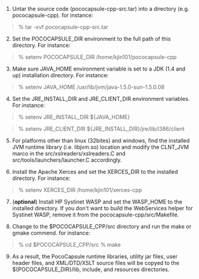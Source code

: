 1. Untar the source code (pococapsule-cpp-src.tar) into a directory
(e.g. pococapsule-cpp). for instance:

> % tar -xvf pococapsule-cpp-src.tar

2. Set the POCOCAPSULE\_DIR environment to the full path of this directory. For instance:

> % setenv POCOCAPSULE\_DIR /home/kjin101/pococapsule-cpp

3. Make sure JAVA\_HOME environment variable is set to a JDK (1.4 and up) installation directory. For instance:

> % setenv JAVA\_HOME /usr/lib/jvm/java-1.5.0-sun-1.5.0.08

4. Set the JRE\_INSTALL\_DIR and JRE\_CLIENT\_DIR environment variables. For instance:

> % setenv JRE\_INSTALL\_DIR ${JAVA\_HOME}

> % setenv JRE\_CLIENT\_DIR ${JRE\_INSTALL\_DIR}/jre/lib/i386/client

5. For platforms other than linux (32bites) and windows, find the installed JVM runtime library (i.e. libjvm.so) location and modify the CLNT\_JVM marco in the src/xslreaders/xslreaders.C and src/tools/launchers/launcher.C accordingly.

6. Install the Apache Xerces and set the XERCES\_DIR to the
installed directory. For instance:

> % setenv XERCES\_DIR /home/kjin101/xerces-cpp

7. (**optional**) Install HP Systinet WASP and set the WASP\_HOME to the installed directory. If you don't want to build the WebServices helper for Systinet WASP, remove it from the pococapsule-cpp/src/Makefile.

8. Change to the $POCOCAPSULE\_CPP/src directory and run the make or gmake commend. for instance:
> % cd $POCOCAPSULE\_CPP/src
> % make

9. As a result, the PocoCapsule runtime libraries, utility jar files,
user header files, and XML/DTD/XSLT source files will be copyed to the
${POCOCAPSULE\_DIR}/lib, include, and resources directories.